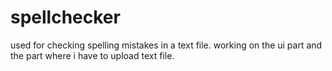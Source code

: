 # spellchecker
used for checking spelling mistakes in a text file.
working on the ui part and the part where i have to upload text file.
